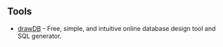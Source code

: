 ## Tools
- [drawDB](https://github.com/drawdb-io/drawdb) - Free, simple, and intuitive online database design tool and SQL generator.
